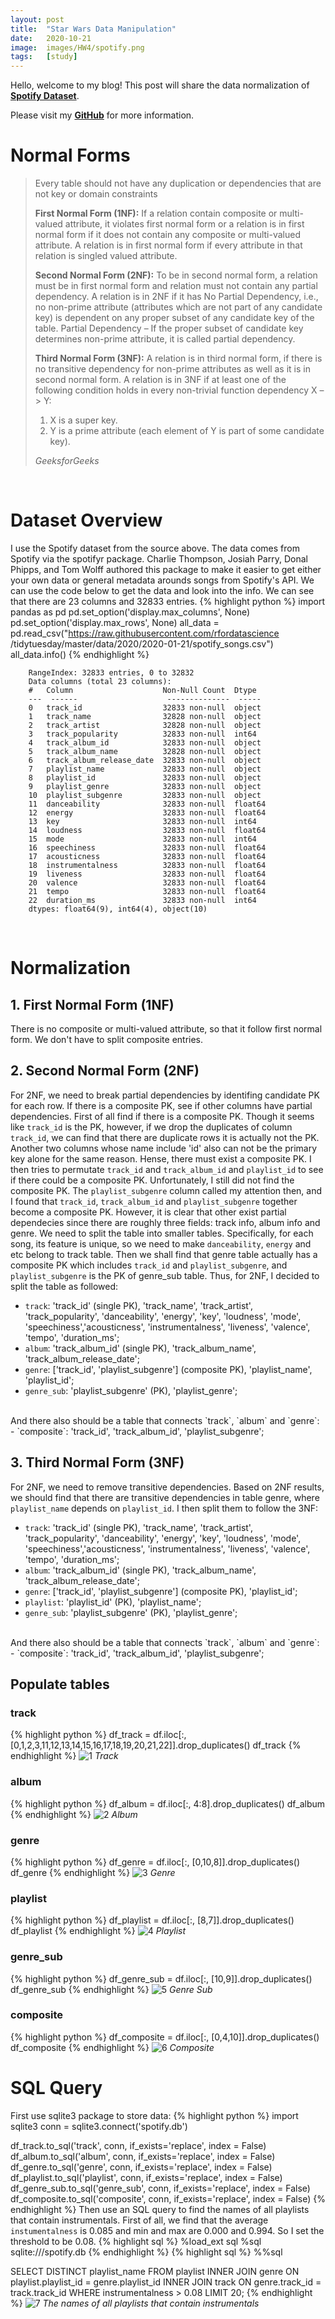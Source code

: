 ```yaml
---
layout: post
title:  "Star Wars Data Manipulation"
date:   2020-10-21
image:  images/HW4/spotify.png
tags:   [study]
---
```


Hello, welcome to my blog! This post will share the data normalization of **[Spotify Dataset][Spotify Dataset]**.

Please visit my **[GitHub][GitHub]** for more information. 

# Normal Forms

> Every table should not have any duplication or dependencies that are not key or domain constraints
>
> **First Normal Form (1NF):** If a relation contain composite or multi-valued attribute, it violates first normal form or a relation is in first normal form if it does not contain any composite or multi-valued attribute. A relation is in first normal form if every attribute in that relation is singled valued attribute.
> 
> **Second Normal Form (2NF):** To be in second normal form, a relation must be in first normal form and relation must not contain any partial dependency. A relation is in 2NF if it has No Partial Dependency, i.e., no non-prime attribute (attributes which are not part of any candidate key) is dependent on any proper subset of any candidate key of the table. Partial Dependency – If the proper subset of candidate key determines non-prime attribute, it is called partial dependency.
> 
> **Third Normal Form (3NF):** A relation is in third normal form, if there is no transitive dependency for non-prime attributes as well as it is in second normal form. A relation is in 3NF if at least one of the following condition holds in every non-trivial function dependency X –> Y:
>    1. X is a super key.
>    2. Y is a prime attribute (each element of Y is part of some candidate key).
> 
> <cite>GeeksforGeeks</cite>

<br>

# Dataset Overview
I use the Spotify dataset from the source above. The data comes from Spotify via the spotifyr package. Charlie Thompson, Josiah Parry, Donal Phipps, and Tom Wolff authored this package to make it easier to get either your own data or general metadata arounds songs from Spotify's API. We can use the code below to get the data and look into the info. We can see that there are 23 columns and 32833 entries.
{% highlight python %}
import pandas as pd
pd.set_option('display.max_columns', None)
pd.set_option('display.max_rows', None)
all_data = pd.read_csv("https://raw.githubusercontent.com/rfordatascience
                        /tidytuesday/master/data/2020/2020-01-21/spotify_songs.csv")
all_data.info()
{% endhighlight %}

        RangeIndex: 32833 entries, 0 to 32832
        Data columns (total 23 columns):
        #   Column                    Non-Null Count  Dtype  
        ---  ------                    --------------  -----  
        0   track_id                  32833 non-null  object 
        1   track_name                32828 non-null  object 
        2   track_artist              32828 non-null  object 
        3   track_popularity          32833 non-null  int64  
        4   track_album_id            32833 non-null  object 
        5   track_album_name          32828 non-null  object 
        6   track_album_release_date  32833 non-null  object 
        7   playlist_name             32833 non-null  object 
        8   playlist_id               32833 non-null  object 
        9   playlist_genre            32833 non-null  object 
        10  playlist_subgenre         32833 non-null  object 
        11  danceability              32833 non-null  float64
        12  energy                    32833 non-null  float64
        13  key                       32833 non-null  int64  
        14  loudness                  32833 non-null  float64
        15  mode                      32833 non-null  int64  
        16  speechiness               32833 non-null  float64
        17  acousticness              32833 non-null  float64
        18  instrumentalness          32833 non-null  float64
        19  liveness                  32833 non-null  float64
        20  valence                   32833 non-null  float64
        21  tempo                     32833 non-null  float64
        22  duration_ms               32833 non-null  int64  
        dtypes: float64(9), int64(4), object(10)
<!-- table or not -->

<br>

# Normalization

## 1. First Normal Form (1NF)
There is no composite or multi-valued attribute, so that it follow first normal form. We don't have to split composite entries. 


## 2. Second Normal Form (2NF)
For 2NF, we need to break partial dependencies by identifing candidate PK for each row. If there is a composite PK, see if other columns have partial dependencies. First of all find if there is a composite PK. Though it seems like `track_id` is the PK, however, if we drop the duplicates of column `track_id`, we can find that there are duplicate rows it is actually not the PK. Another two columns whose name include 'id' also can not be the primary key alone for the same reason. Hense, there must exist a composite PK. I then tries to permutate `track_id` and `track_album_id` and `playlist_id` to see if there could be a composite PK. Unfortunately, I still did not find the composite PK. The `playlist_subgenre` column called my attention then, and I found that `track_id`, `track_album_id` and `playlist_subgenre` together become a composite PK. However, it is clear that other exist partial dependecies since there are roughly three fields: track info, album info and genre. We need to split the table into smaller tables. Specifically, for each song, its feature is unique, so we need to make `danceability`, `energy` and etc belong to track table. Then we shall find that genre table actually has a composite PK which includes `track_id` and `playlist_subgenre`, and `playlist_subgenre` is the PK of genre_sub table. Thus, for 2NF, I decided to split the table as followed:
- `track`: 'track_id' (single PK), 'track_name', 'track_artist', 'track_popularity', 
           'danceability', 'energy', 'key', 'loudness', 'mode', 'speechiness','acousticness',
           'instrumentalness', 'liveness', 'valence', 'tempo', 'duration_ms';    
- `album`: 'track_album_id' (single PK), 'track_album_name', 'track_album_release_date';
- `genre`: ['track_id', 'playlist_subgenre'] (composite PK), 'playlist_name', 'playlist_id';
- `genre_sub`: 'playlist_subgenre' (PK), 'playlist_genre';
<br>
And there also should be a table that connects `track`, `album` and `genre`:
- `composite`: 'track_id', 'track_album_id', 'playlist_subgenre';


## 3. Third Normal Form (3NF)
For 2NF, we need to remove transitive dependencies. Based on 2NF results, we should find that there are transitive dependencies in table genre, where `playlist_name` depends on `playlist_id`. I then split them to follow the 3NF:
- `track`: 'track_id' (single PK), 'track_name', 'track_artist', 'track_popularity', 
           'danceability', 'energy', 'key', 'loudness', 'mode', 'speechiness','acousticness',
           'instrumentalness', 'liveness', 'valence', 'tempo', 'duration_ms';    
- `album`: 'track_album_id' (single PK), 'track_album_name', 'track_album_release_date';
- `genre`: ['track_id', 'playlist_subgenre'] (composite PK), 'playlist_id';
- `playlist`: 'playlist_id' (PK), 'playlist_name';
- `genre_sub`: 'playlist_subgenre' (PK), 'playlist_genre';
<br>
And there also should be a table that connects `track`, `album` and `genre`:
- `composite`: 'track_id', 'track_album_id', 'playlist_subgenre';


## Populate tables
### track
{% highlight python %}
df_track = df.iloc[:, [0,1,2,3,11,12,13,14,15,16,17,18,19,20,21,22]].drop_duplicates()
df_track
{% endhighlight %}
![1]({{site.baseurl}}/images/HW4/1.png)
*Track*

### album
{% highlight python %}
df_album = df.iloc[:, 4:8].drop_duplicates()
df_album
{% endhighlight %}
![2]({{site.baseurl}}/images/HW4/2.png)
*Album*

### genre
{% highlight python %}
df_genre = df.iloc[:, [0,10,8]].drop_duplicates()
df_genre
{% endhighlight %}
![3]({{site.baseurl}}/images/HW4/3.png)
*Genre*

### playlist
{% highlight python %}
df_playlist = df.iloc[:, [8,7]].drop_duplicates()
df_playlist
{% endhighlight %}
![4]({{site.baseurl}}/images/HW4/4.png)
*Playlist*

### genre_sub
{% highlight python %}
df_genre_sub = df.iloc[:, [10,9]].drop_duplicates()
df_genre_sub
{% endhighlight %}
![5]({{site.baseurl}}/images/HW4/5.png)
*Genre Sub*

### composite
{% highlight python %}
df_composite = df.iloc[:, [0,4,10]].drop_duplicates()
df_composite
{% endhighlight %}
![6]({{site.baseurl}}/images/HW4/6.png)
*Composite*


# SQL Query
First use sqlite3 package to store data:
{% highlight python %}
import sqlite3
conn = sqlite3.connect('spotify.db')

df_track.to_sql('track', conn, if_exists='replace', index = False) 
df_album.to_sql('album', conn, if_exists='replace', index = False)
df_genre.to_sql('genre', conn, if_exists='replace', index = False)
df_playlist.to_sql('playlist', conn, if_exists='replace', index = False)
df_genre_sub.to_sql('genre_sub', conn, if_exists='replace', index = False)
df_composite.to_sql('composite', conn, if_exists='replace', index = False)
{% endhighlight %}
Then use an SQL query to find the names of all playlists that contain instrumentals. First of all, we find that the average `instumentalness` is 0.085 and min and max are 0.000 and 0.994. So I set the threshold to be 0.08.
{% highlight sql %}
%load_ext sql
%sql sqlite:///spotify.db
{% endhighlight %}
{% highlight sql %}
%%sql

SELECT DISTINCT playlist_name 
FROM playlist INNER JOIN genre
ON playlist.playlist_id = genre.playlist_id
INNER JOIN track
ON genre.track_id = track.track_id
WHERE instrumentalness > 0.08
LIMIT 20;
{% endhighlight %}
![7]({{site.baseurl}}/images/HW4/7.png)
*The names of all playlists that contain instrumentals*


[Spotify Dataset]: https://github.com/rfordatascience/tidytuesday/tree/master/data/2020/2020-01-21
[GitHub]: https://github.com/eveyimi/eveyimi.github.io


<!-- https://medium.com/using-specialist-business-databases/creating-a-choropleth-map-using-geopandas-and-financial-data-c76419258746 -->